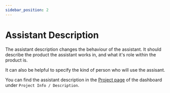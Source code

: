 ```yaml
---
sidebar_position: 2
---
```


# Assistant Description

The assistant description changes the behaviour of the assistant. It should describe the product the assistant works in, and what it's role within the product is. 

It can also be helpful to specify the kind of person who will use the assisant.

You can find the assistant description in the [Project page](https://dashboard.superflows.ai/project) of the dashboard under `Project Info / Description`.